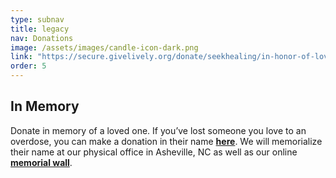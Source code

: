 ```yaml
---
type: subnav
title: legacy
nav: Donations
image: /assets/images/candle-icon-dark.png
link: "https://secure.givelively.org/donate/seekhealing/in-honor-of-loved-ones-lost-to-overdose"
order: 5
---
```


## In Memory

Donate in memory of a loved one. If you’ve lost someone you love to an overdose, you can make a donation in their name **[here](https://secure.givelively.org/donate/seekhealing/in-honor-of-loved-ones-lost-to-overdose)**. We will memorialize their name at our physical office in Asheville, NC as well as our online **[memorial wall](/they-were-here)**.
